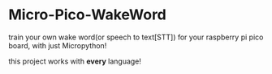 # Micro-Pico-WakeWord
train your own wake word(or speech to text[STT]) for your raspberry pi pico board, with just Micropython!

this project works with **every** language!

